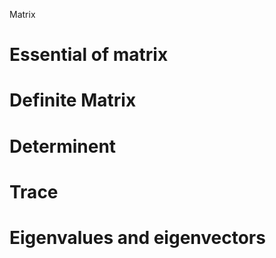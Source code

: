 Matrix

# Essential of matrix

# Definite Matrix

# Determinent

# Trace

# Eigenvalues and eigenvectors

